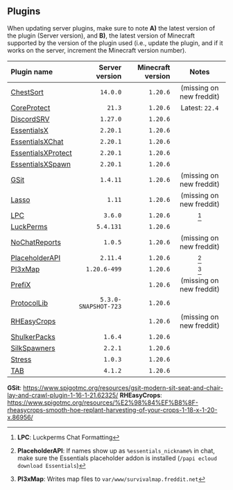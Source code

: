 
## Plugins

When updating server plugins, make sure to note **A)** the latest version of the plugin (Server version), and **B)**, the latest version of Minecraft supported by the version of the plugin used (i.e., update the plugin, and if it works on the server, increment the Minecraft version number).

| Plugin name                                                                                  |       Server version | Minecraft version |           Notes          |
|:-------------------------------------------------------------------------------------------- | --------------------:| -----------------:|:------------------------:|
| [ChestSort](https://www.spigotmc.org/resources/chestsort-api.59773/)                         |             `14.0.0` |          `1.20.6` | (missing on new freddit) |
| [CoreProtect](https://www.spigotmc.org/resources/coreprotect.8631/)                          |               `21.3` |          `1.20.6` |      Latest: `22.4`      |
| [DiscordSRV](https://www.spigotmc.org/resources/discordsrv.18494/)                           |             `1.27.0` |          `1.20.6` |                          |
| [EssentialsX](https://www.spigotmc.org/resources/essentialsx.9089/)                          |             `2.20.1` |          `1.20.6` |                          |
| [EssentialsXChat](https://www.spigotmc.org/resources/essentialsx.9089/)                      |             `2.20.1` |          `1.20.6` |                          |
| [EssentialsXProtect](https://www.spigotmc.org/resources/essentialsx.9089/)                   |             `2.20.1` |          `1.20.6` |                          |
| [EssentialsXSpawn](https://www.spigotmc.org/resources/essentialsx.9089/)                     |             `2.20.1` |          `1.20.6` |                          |
| [GSit]()                                                                                     |             `1.4.11` |          `1.20.6` | (missing on new freddit) |
| [Lasso](https://www.spigotmc.org/resources/lasso.54815/)                                     |               `1.11` |          `1.20.6` | (missing on new freddit) |
| [LPC](https://www.spigotmc.org/resources/lpc-chat-formatter-1-7-10-1-20.68965/)              |              `3.6.0` |          `1.20.6` |           [^1]           |
| [LuckPerms](https://www.spigotmc.org/resources/luckperms.28140/)                             |            `5.4.131` |          `1.20.6` |                          |
| [NoChatReports](https://www.spigotmc.org/resources/nochatreports-1-19-1-20-6.102931/)        |              `1.0.5` |          `1.20.6` | (missing on new freddit) |
| [PlaceholderAPI](https://www.spigotmc.org/resources/placeholderapi.6245/)                    |             `2.11.4` |          `1.20.6` |           [^2]           |
| [Pl3xMap](https://modrinth.com/plugin/pl3xmap)                                               |         `1.20.6-499` |          `1.20.6` |           [^3]           |
| [PrefiX](https://www.spigotmc.org/resources/prefix-custom-tag-manager-1-8-1-21.70359/)       |                      |          `1.20.6` | (missing on new freddit) |
| [ProtocolLib](https://www.spigotmc.org/resources/protocollib.1997/)                          | `5.3.0-SNAPSHOT-723` |          `1.20.6` |                          |
| [RHEasyCrops]()                                                                              |                      |          `1.20.6` | (missing on new freddit) |
| [ShulkerPacks](https://www.spigotmc.org/resources/shulker-backpacks-1-13-1-19.67466/)        |              `1.6.4` |          `1.20.6` |                          |
| [SilkSpawners](https://www.spigotmc.org/resources/silkspawners-versions-1-8-8-1-20-4.60063/) |              `2.2.1` |          `1.20.6` |                          |
| [Stress](https://www.spigotmc.org/resources/stress.79374/)                                   |              `1.0.3` |          `1.20.6` |                          |
| [TAB](https://www.spigotmc.org/resources/tab-1-5-1-21.57806/)                                |              `4.1.2` |          `1.20.6` |                          |

[^1]: **LPC**: Luckperms Chat Formatting  
[^2]: **PlaceholderAPI**: If names show up as `%essentials_nickname%` in chat, make sure the Essentials placeholder addon is installed (`/papi ecloud download Essentials`)
[^3]: **Pl3xMap**: Writes map files to `var/www/survivalmap.freddit.net`

**GSit**: https://www.spigotmc.org/resources/gsit-modern-sit-seat-and-chair-lay-and-crawl-plugin-1-16-1-21.62325/
**RHEasyCrops**: https://www.spigotmc.org/resources/%E2%98%84%EF%B8%8F-rheasycrops-smooth-hoe-replant-harvesting-of-your-crops-1-18-x-1-20-x.86956/
